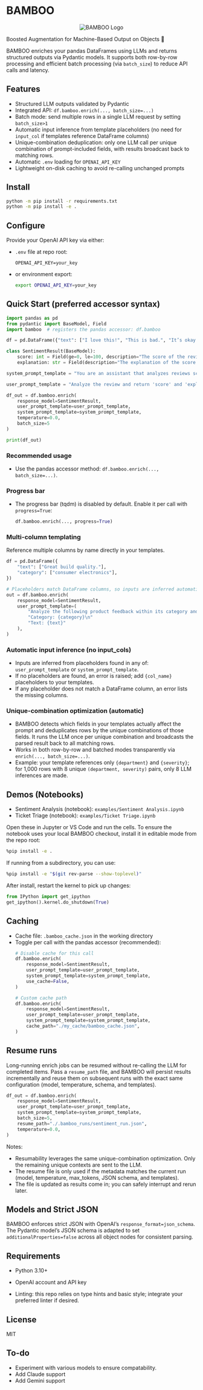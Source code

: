 # BAMBOO

<p align="center">
  <img src="logo.png" alt="BAMBOO Logo" />
</p>


Boosted Augmentation for Machine-Based Output on Objects  🐼

BAMBOO enriches your pandas DataFrames using LLMs and returns structured outputs via Pydantic models. It supports both row-by-row processing and efficient batch processing (via `batch_size`) to reduce API calls and latency.

## Features
- Structured LLM outputs validated by Pydantic
- Integrated API: `df.bamboo.enrich(..., batch_size=...)`
- Batch mode: send multiple rows in a single LLM request by setting `batch_size>1`
- Automatic input inference from template placeholders (no need for `input_col` if templates reference DataFrame columns)
- Unique-combination deduplication: only one LLM call per unique combination of prompt-included fields, with results broadcast back to matching rows.
- Automatic `.env` loading for `OPENAI_API_KEY`
- Lightweight on-disk caching to avoid re-calling unchanged prompts

## Install
```bash
python -m pip install -r requirements.txt
python -m pip install -e .
```

## Configure
Provide your OpenAI API key via either:
- `.env` file at repo root:
  ```env
  OPENAI_API_KEY=your_key
  ```
- or environment export:
  ```bash
  export OPENAI_API_KEY=your_key
  ```

## Quick Start (preferred accessor syntax)
```python
import pandas as pd
from pydantic import BaseModel, Field
import bamboo  # registers the pandas accessor: df.bamboo

df = pd.DataFrame({"text": ["I love this!", "This is bad.", "It’s okay."]})

class SentimentResult(BaseModel):
    score: int = Field(ge=0, le=100, description="The score of the review, with 0 being the most negative and 100 being the most positive.")
    explanation: str = Field(description="The explanation of the score.")

system_prompt_template = "You are an assistant that analyzes reviews score and explanation."

user_prompt_template = "Analyze the review and return 'score' and 'explanation' for: {text}"

df_out = df.bamboo.enrich(
    response_model=SentimentResult,
    user_prompt_template=user_prompt_template,
    system_prompt_template=system_prompt_template,
    temperature=0.0,
    batch_size=5
)

print(df_out)
```

### Recommended usage
- Use the pandas accessor method: `df.bamboo.enrich(..., batch_size=...)`.

### Progress bar
- The progress bar (tqdm) is disabled by default. Enable it per call with `progress=True`:
  ```python
  df.bamboo.enrich(..., progress=True)
  ```

### Multi-column templating
Reference multiple columns by name directly in your templates.
```python
df = pd.DataFrame({
    "text": ["Great build quality."],
    "category": ["consumer electronics"],
})

# Placeholders match DataFrame columns, so inputs are inferred automatically
out = df.bamboo.enrich(
    response_model=SentimentResult,
    user_prompt_template=(
        "Analyze the following product feedback within its category and return JSON.\n"
        "Category: {category}\n"
        "Text: {text}"
    ),
)
```

### Automatic input inference (no input_cols)
- Inputs are inferred from placeholders found in any of: `user_prompt_template` or `system_prompt_template`.
- If no placeholders are found, an error is raised; add `{col_name}` placeholders to your templates.
- If any placeholder does not match a DataFrame column, an error lists the missing columns.

### Unique-combination optimization (automatic)
- BAMBOO detects which fields in your templates actually affect the prompt and deduplicates rows by the unique combinations of those fields. It runs the LLM once per unique combination and broadcasts the parsed result back to all matching rows.
- Works in both row-by-row and batched modes transparently via `enrich(..., batch_size=...)`.
- Example: your template references only `{department}` and `{severity}`; for 1,000 rows with 8 unique `(department, severity)` pairs, only 8 LLM inferences are made.

## Demos (Notebooks)
- Sentiment Analysis (notebook): `examples/Sentiment Analysis.ipynb`
- Ticket Triage (notebook): `examples/Ticket Triage.ipynb`

Open these in Jupyter or VS Code and run the cells. To ensure the notebook uses your local BAMBOO checkout, install it in editable mode from the repo root:
```bash
%pip install -e .
```
If running from a subdirectory, you can use:
```bash
%pip install -e "$(git rev-parse --show-toplevel)"
```
After install, restart the kernel to pick up changes:
```python
from IPython import get_ipython
get_ipython().kernel.do_shutdown(True)
```

## Caching
- Cache file: `.bamboo_cache.json` in the working directory
- Toggle per call with the pandas accessor (recommended):
  ```python
  # Disable cache for this call
  df.bamboo.enrich(
      response_model=SentimentResult,
      user_prompt_template=user_prompt_template,
      system_prompt_template=system_prompt_template,
      use_cache=False,
  )

  # Custom cache path
  df.bamboo.enrich(
      response_model=SentimentResult,
      user_prompt_template=user_prompt_template,
      system_prompt_template=system_prompt_template,
      cache_path="./my_cache/bamboo_cache.json",
  )
  ```

## Resume runs

Long-running enrich jobs can be resumed without re-calling the LLM for completed items. Pass a `resume_path` file, and BAMBOO will persist results incrementally and reuse them on subsequent runs with the exact same configuration (model, temperature, schema, and templates).

```python
df_out = df.bamboo.enrich(
    response_model=SentimentResult,
    user_prompt_template=user_prompt_template,
    system_prompt_template=system_prompt_template,
    batch_size=5,
    resume_path="./.bamboo_runs/sentiment_run.json",
    temperature=0.0,
)
```

Notes:
- Resumability leverages the same unique-combination optimization. Only the remaining unique contexts are sent to the LLM.
- The resume file is only used if the metadata matches the current run (model, temperature, max_tokens, JSON schema, and templates).
- The file is updated as results come in; you can safely interrupt and rerun later.

## Models and Strict JSON
BAMBOO enforces strict JSON with OpenAI’s `response_format=json_schema`. The Pydantic model’s JSON schema is adapted to set `additionalProperties=false` across all object nodes for consistent parsing.

## Requirements
- Python 3.10+
- OpenAI account and API key


- Linting: this repo relies on type hints and basic style; integrate your preferred linter if desired.

## License
MIT

## To-do

* Experiment with various models to ensure compatability.
* Add Claude support
* Add Gemini support
